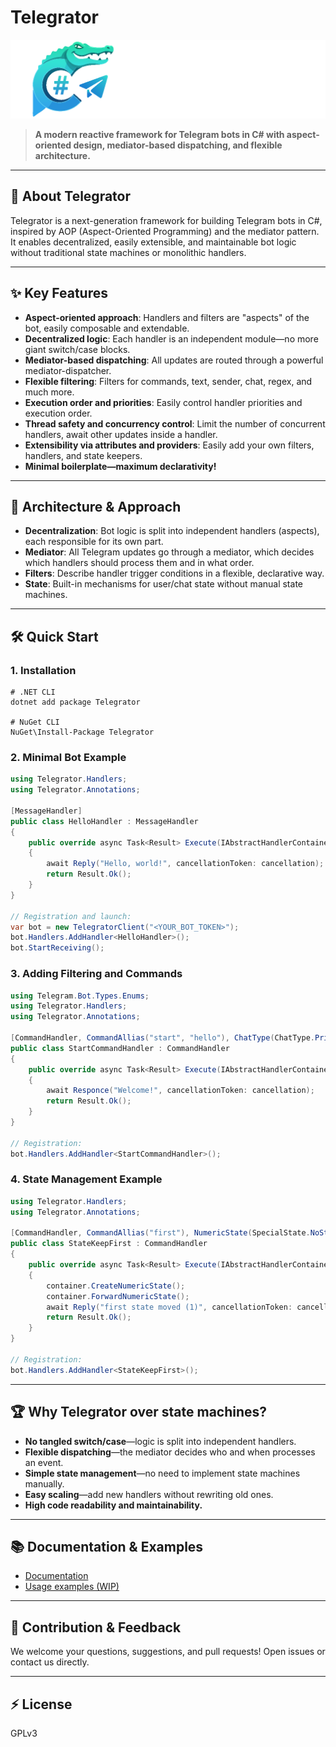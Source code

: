 # Telegrator

![Telegrator Banner](https://github.com/Rikitav/Telegrator/blob/master/resources%2FTelegrator_banner.png)

> **A modern reactive framework for Telegram bots in C# with aspect-oriented design, mediator-based dispatching, and flexible architecture.**

---

## 🚀 About Telegrator

Telegrator is a next-generation framework for building Telegram bots in C#, inspired by AOP (Aspect-Oriented Programming) and the mediator pattern. It enables decentralized, easily extensible, and maintainable bot logic without traditional state machines or monolithic handlers.

---

## ✨ Key Features

- **Aspect-oriented approach**: Handlers and filters are "aspects" of the bot, easily composable and extendable.
- **Decentralized logic**: Each handler is an independent module—no more giant switch/case blocks.
- **Mediator-based dispatching**: All updates are routed through a powerful mediator-dispatcher.
- **Flexible filtering**: Filters for commands, text, sender, chat, regex, and much more.
- **Execution order and priorities**: Easily control handler priorities and execution order.
- **Thread safety and concurrency control**: Limit the number of concurrent handlers, await other updates inside a handler.
- **Extensibility via attributes and providers**: Easily add your own filters, handlers, and state keepers.
- **Minimal boilerplate—maximum declarativity!**

---

## 🧩 Architecture & Approach

- **Decentralization**: Bot logic is split into independent handlers (aspects), each responsible for its own part.
- **Mediator**: All Telegram updates go through a mediator, which decides which handlers should process them and in what order.
- **Filters**: Describe handler trigger conditions in a flexible, declarative way.
- **State**: Built-in mechanisms for user/chat state without manual state machines.

---

## 🛠️ Quick Start

### 1. Installation

```shell
# .NET CLI
dotnet add package Telegrator

# NuGet CLI
NuGet\Install-Package Telegrator
```

### 2. Minimal Bot Example

```csharp
using Telegrator.Handlers;
using Telegrator.Annotations;

[MessageHandler]
public class HelloHandler : MessageHandler
{
    public override async Task<Result> Execute(IAbstractHandlerContainer<Message> container, CancellationToken cancellation)
    {
        await Reply("Hello, world!", cancellationToken: cancellation);
        return Result.Ok();
    }
}

// Registration and launch:
var bot = new TelegratorClient("<YOUR_BOT_TOKEN>");
bot.Handlers.AddHandler<HelloHandler>();
bot.StartReceiving();
```

### 3. Adding Filtering and Commands

```csharp
using Telegram.Bot.Types.Enums;
using Telegrator.Handlers;
using Telegrator.Annotations;

[CommandHandler, CommandAllias("start", "hello"), ChatType(ChatType.Private)]
public class StartCommandHandler : CommandHandler
{
    public override async Task<Result> Execute(IAbstractHandlerContainer<Message> container, CancellationToken cancellation)
    {
        await Responce("Welcome!", cancellationToken: cancellation);
        return Result.Ok();
    }
}

// Registration:
bot.Handlers.AddHandler<StartCommandHandler>();
```

### 4. State Management Example

```csharp
using Telegrator.Handlers;
using Telegrator.Annotations;

[CommandHandler, CommandAllias("first"), NumericState(SpecialState.NoState)]
public class StateKeepFirst : CommandHandler
{
    public override async Task<Result> Execute(IAbstractHandlerContainer<Message> container, CancellationToken cancellation)
    {
        container.CreateNumericState();
        container.ForwardNumericState();
        await Reply("first state moved (1)", cancellationToken: cancellation);
        return Result.Ok();
    }
}

// Registration:
bot.Handlers.AddHandler<StateKeepFirst>();
```

---

## 🏆 Why Telegrator over state machines?

- **No tangled switch/case**—logic is split into independent handlers.
- **Flexible dispatching**—the mediator decides who and when processes an event.
- **Simple state management**—no need to implement state machines manually.
- **Easy scaling**—add new handlers without rewriting old ones.
- **High code readability and maintainability.**

---

## 📚 Documentation & Examples

- [Documentation](https://github.com/Rikitav/Telegrator/wiki/)
- [Usage examples (WIP)](https://github.com/Rikitav/Telegrator/tree/master/Examples)

---

## 🤝 Contribution & Feedback

We welcome your questions, suggestions, and pull requests! Open issues or contact us directly.

---

## ⚡ License

GPLv3
